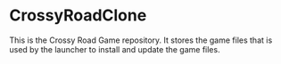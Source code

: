 # CrossyRoadClone
This is the Crossy Road Game repository. It stores the game files that is used by the launcher to install and update the game files.
